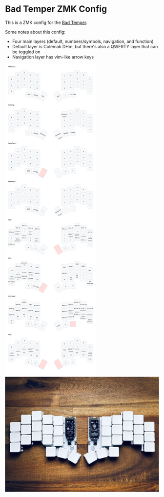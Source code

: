 # Bad Temper ZMK Config

This is a ZMK config for the [Bad Temper](https://github.com/essFitt/Bad-Temper). 

Some notes about this config:
- Four main layers (default, numbers/symbols, navigation, and function)
- Default layer is Colemak DHm, but there's also a QWERTY layer that can be toggled on
- Navigation layer has vim-like arrow keys

![Temper Keymap](keymap_img/temper.svg)
![Top view](https://github.com/essFitt/Bad-Temper/blob/main/images/IMG_2160.jpg)
